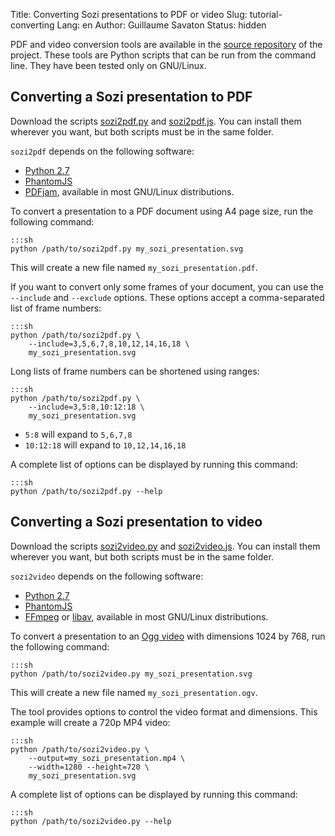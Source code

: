 Title: Converting Sozi presentations to PDF or video
Slug: tutorial-converting
Lang: en
Author: Guillaume Savaton
Status: hidden

PDF and video conversion tools are available in the
[source repository](https://github.com/senshu/Sozi/tree/dev/tools)
of the project.
These tools are Python scripts that can be run from the command line.
They have been tested only on GNU/Linux.

Converting a Sozi presentation to PDF
-------------------------------------

Download the scripts
[sozi2pdf.py](https://github.com/senshu/Sozi/raw/dev/tools/sozi2pdf/sozi2pdf.py)
and [sozi2pdf.js](https://github.com/senshu/Sozi/raw/dev/tools/sozi2pdf/sozi2pdf.js).
You can install them wherever you want, but both scripts must be in the same folder.

`sozi2pdf` depends on the following software:

* [Python 2.7](http://python.org/download/)
* [PhantomJS](http://phantomjs.org/)
* [PDFjam](http://www2.warwick.ac.uk/fac/sci/statistics/staff/academic-research/firth/software/pdfjam), available in most GNU/Linux distributions.

To convert a presentation to a PDF document using A4 page size, run the following command:

    :::sh
    python /path/to/sozi2pdf.py my_sozi_presentation.svg

This will create a new file named `my_sozi_presentation.pdf`.

If you want to convert only some frames of your document, you can use the `--include` and `--exclude` options.
These options accept a comma-separated list of frame numbers:

    :::sh
    python /path/to/sozi2pdf.py \
        --include=3,5,6,7,8,10,12,14,16,18 \
        my_sozi_presentation.svg

Long lists of frame numbers can be shortened using ranges:

    :::sh
    python /path/to/sozi2pdf.py \
        --include=3,5:8,10:12:18 \
        my_sozi_presentation.svg

* `5:8` will expand to `5,6,7,8`
* `10:12:18` will expand to `10,12,14,16,18`

A complete list of options can be displayed by running this command:

    :::sh
    python /path/to/sozi2pdf.py --help


Converting a Sozi presentation to video
---------------------------------------

Download the scripts
[sozi2video.py](https://github.com/senshu/Sozi/raw/dev/tools/sozi2video/sozi2video.py)
and [sozi2video.js](https://github.com/senshu/Sozi/raw/dev/tools/sozi2video/sozi2video.js).
You can install them wherever you want, but both scripts must be in the same folder.

`sozi2video` depends on the following software:

* [Python 2.7](http://python.org/download/)
* [PhantomJS](http://phantomjs.org/)
* [FFmpeg](http://ffmpeg.org/) or [libav](https://libav.org/), available in most GNU/Linux distributions.

To convert a presentation to an [Ogg video](https://en.wikipedia.org/wiki/Ogg) with dimensions 1024 by 768,
run the following command:

    :::sh
    python /path/to/sozi2video.py my_sozi_presentation.svg

This will create a new file named `my_sozi_presentation.ogv`.

The tool provides options to control the video format and dimensions.
This example will create a 720p MP4 video: 

    :::sh
    python /path/to/sozi2video.py \
        --output=my_sozi_presentation.mp4 \
        --width=1280 --height=720 \
        my_sozi_presentation.svg

A complete list of options can be displayed by running this command:

    :::sh
    python /path/to/sozi2video.py --help

